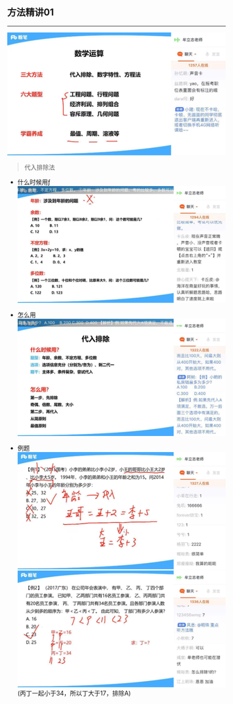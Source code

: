 ## 方法精讲01
-----
![travis](../../../../image/fenbi/shuliang01.jpeg)

> 代入排除法

- 什么时候用ƒ
![travis](../../../../image/fenbi/shuliang02.jpeg)

- 怎么用
![travis](../../../../image/fenbi/shuliang03.jpeg)

- 例题
![travis](../../../../image/fenbi/shuliang04.jpeg)
![travis](../../../../image/fenbi/shuliang05.jpeg)
(丙丁一起小于34，所以丁大于17，排除A)
